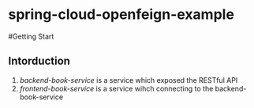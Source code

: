 # spring-cloud-openfeign-example

#Getting Start

## Intorduction

1. *backend-book-service* is a service which exposed the RESTful API 
2. *frontend-book-service* is a service wihch connecting to the backend-book-service
